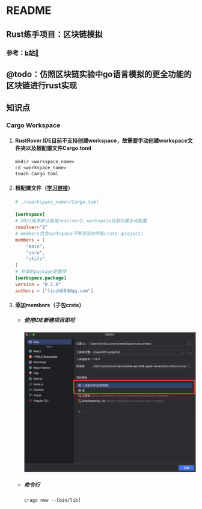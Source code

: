 # README

## Rust练手项目：区块链模拟

### 参考：[b站🚪](https://www.bilibili.com/video/BV145411t7qp?p=1&vd_source=2a53234bb2dca674400136ff132da8a0)

## @todo：仿照区块链实验中go语言模拟的更全功能的区块链进行rust实现

## 知识点

### Cargo Workspace

1. #### RustRover IDE目前不支持创建workspace，故需要手动创建workspace文件夹以及根配置文件Cargo.toml

    ```shell
    mkdir <workspace_name>
    cd <workspace_name>
    touch Cargo.toml
    ```

2. #### 根配置文件（[学习链接](https://blog.csdn.net/weixin_37561180/article/details/135313939?utm_medium=distribute.pc_relevant.none-task-blog-2~default~baidujs_baidulandingword~default-0-135313939-blog-136334518.235^v43^pc_blog_bottom_relevance_base4&spm=1001.2101.3001.4242.1&utm_relevant_index=1)）

    ```toml
    # ./<workspace_name>/Cargo.toml
    
    [workspace]
    # 2021版本默认使用resolver2，workspace目前仍需手动配置
    resolver="2"
    # members包含workspace下所涉及的所有crate（project）
    members = [
        "main",
        "core",
        "utils",
    ]
    # 共享的package配置项
    [workspace.package]
    version = "0.1.0"
    authors = ["liuzh594@qq.com"]
    ```

3. #### 添加members（子包crate）

    + ##### 使用IDE新建项目即可

        ![image-20240325224002708](./README/image-20240325224002708.png)

    + ##### 命令行

        ```shell
        crago new --[bin/lib]
        ```

        
